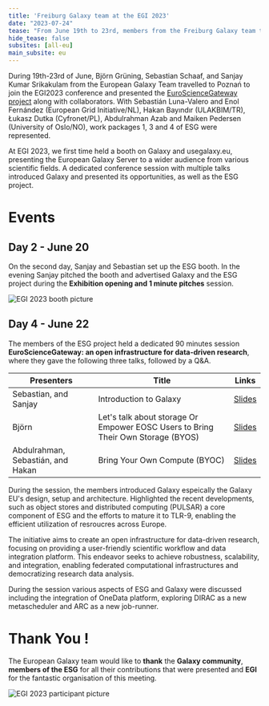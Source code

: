 ```yaml
---
title: 'Freiburg Galaxy team at the EGI 2023'
date: "2023-07-24"
tease: "From June 19th to 23rd, members from the Freiburg Galaxy team travelled to Poznań, Poland to participate and present the EuroScienceGateway (ESG) project at the EGI 2023"
hide_tease: false
subsites: [all-eu]
main_subsite: eu
---
```


During 19th-23rd of June, Björn Grüning, Sebastian Schaaf, and Sanjay Kumar Srikakulam from the European Galaxy Team travelled to Poznań to join the EGI2023 conference and presented the [EuroScienceGateway project](https://galaxyproject.org/projects/esg/) along with collaborators. With Sebastián Luna-Valero and Enol Fernández (European Grid Initiative/NL), Hakan Bayındır (ULAKBIM/TR), Łukasz Dutka (Cyfronet/PL), Abdulrahman Azab and Maiken Pedersen (University of Oslo/NO), work packages 1, 3 and 4 of ESG were represented. 

At EGI 2023, we first time held a booth on Galaxy and usegalaxy.eu, presenting the European Galaxy Server to a wider audience from various scientific fields. A dedicated conference session with multiple talks introduced Galaxy and presented its opportunities, as well as the ESG project.

# Events

## Day 2 - June 20

On the second day, Sanjay and Sebastian set up the ESG booth. In the evening Sanjay pitched the booth and advertised Galaxy and the ESG project during the **Exhibition opening and 1 minute pitches** session.

![EGI 2023 booth picture](./EGI_2023_booth.jpg)

## Day 4 - June 22

The members of the ESG project held a dedicated 90 minutes session **EuroScienceGateway: an open infrastructure for data-driven research**, where they gave the following three talks, followed by a Q&A.

| Presenters | Title | Links |
|---|---|---|
| Sebastian, and Sanjay | Introduction to Galaxy | [Slides](https://docs.google.com/presentation/d/e/2PACX-1vQfHWkU_rg2KaNe58Fp341Il_Y0UxMnQvPA1REs90WvfLfksNvQMcKzn2TVBnd8DQ/pub?start=true&loop=true&delayms=3000) |
| Björn | Let's talk about storage Or Empower EOSC Users to Bring Their Own Storage (BYOS) | [Slides](https://docs.google.com/presentation/d/e/2PACX-1vQVTNtkCPMPGE53RGvqmitR__xEI0Rq0gZjwnLkWERNJ7B7_vuaFqOMF7KXDIXA4w/pub?start=true&loop=true&delayms=3000) |
| Abdulrahman, Sebastián, and Hakan | Bring Your Own Compute (BYOC) | [Slides](https://docs.google.com/presentation/d/e/2PACX-1vQg8bu0q3RomaQwQmN50saGHNsiRfzO0rg15fB3Nej9aFLF8X4uuLRDHdSeeb8z4Q/pub?start=true&loop=true&delayms=3000) |

During the session, the members introduced Galaxy espeically the Galaxy EU's design, setup and architecture. Highlighted the recent developments, such as object stores and distributed computing (PULSAR) a core component of ESG and the efforts to mature it to TLR-9, enabling the efficient utilization of resroucres across Europe.

The initiative aims to create an open infrastructure for data-driven research, focusing on providing a user-friendly scientific workflow and data integration platform. This endeavor seeks to achieve robustness, scalability, and integration, enabling federated computational infrastructures and democratizing research data analysis.

During the session various aspects of ESG and Galaxy were discussed including the integration of OneData platform, exploring DIRAC as a new metascheduler and ARC as a new job-runner.

# Thank You !

The European Galaxy team would like to **thank** the **Galaxy community**, **members of the ESG** for all their contributions that were presented and **EGI** for the fantastic organisation of this meeting.

![EGI 2023 participant picture](https://pbs.twimg.com/media/Fznr0-OWYAEJ85a?format=jpg&name=large)
